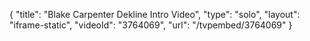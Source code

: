 {
    "title": "Blake Carpenter Dekline Intro Video",
    "type": "solo",
    "layout": "iframe-static",
    "videoId": "3764069",
    "url": "\/tvpembed\/3764069"
}
